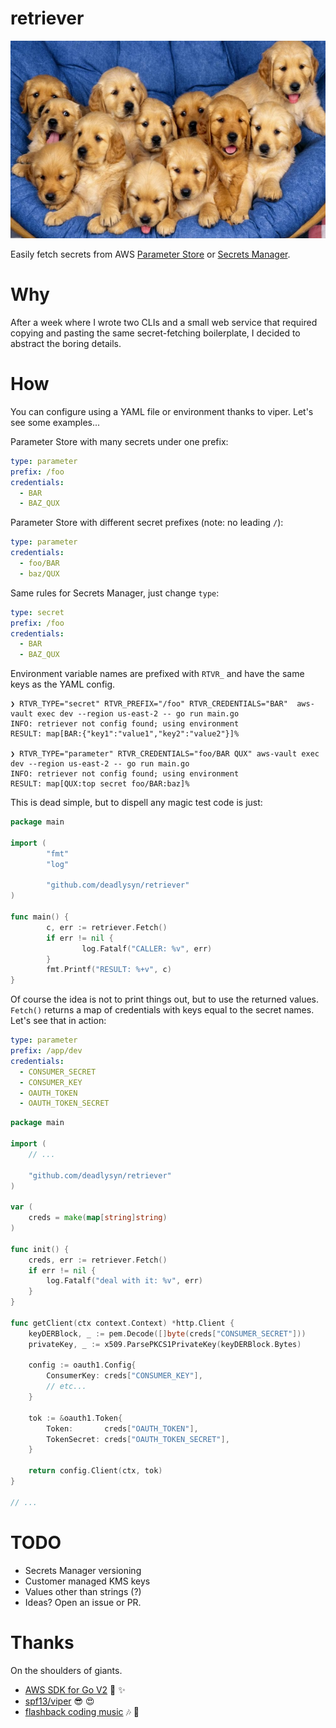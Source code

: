 # retriever

![Golden Retriever Puppies](https://raw.githubusercontent.com/deadlysyn/retriever/main/assets/retriever.png "retrievers")

Easily fetch secrets from AWS [Parameter Store](https://docs.aws.amazon.com/systems-manager/latest/userguide/systems-manager-parameter-store.html) or [Secrets Manager](https://aws.amazon.com/secrets-manager).

# Why

After a week where I wrote two CLIs and a small web service that required copying
and pasting the same secret-fetching boilerplate, I decided to abstract the
boring details.

# How

You can configure using a YAML file or environment thanks to viper.
Let's see some examples...

Parameter Store with many secrets under one prefix:

```yaml
type: parameter
prefix: /foo
credentials:
  - BAR
  - BAZ_QUX
```

Parameter Store with different secret prefixes (note: no leading `/`):

```yaml
type: parameter
credentials:
  - foo/BAR
  - baz/QUX
```

Same rules for Secrets Manager, just change `type`:

```yaml
type: secret
prefix: /foo
credentials:
  - BAR
  - BAZ_QUX
```

Environment variable names are prefixed with `RTVR_` and have the same keys as the YAML config.

```console
❯ RTVR_TYPE="secret" RTVR_PREFIX="/foo" RTVR_CREDENTIALS="BAR"  aws-vault exec dev --region us-east-2 -- go run main.go
INFO: retriever not config found; using environment
RESULT: map[BAR:{"key1":"value1","key2":"value2"}]%

❯ RTVR_TYPE="parameter" RTVR_CREDENTIALS="foo/BAR QUX" aws-vault exec dev --region us-east-2 -- go run main.go
INFO: retriever not config found; using environment
RESULT: map[QUX:top secret foo/BAR:baz]%
```

This is dead simple, but to dispell any magic test code is just:

```go
package main

import (
        "fmt"
        "log"

        "github.com/deadlysyn/retriever"
)

func main() {
        c, err := retriever.Fetch()
        if err != nil {
                log.Fatalf("CALLER: %v", err)
        }
        fmt.Printf("RESULT: %+v", c)
}
```

Of course the idea is not to print things out, but to use the returned values.
`Fetch()` returns a map of credentials with keys equal to the secret names.
Let's see that in action:

```yaml
type: parameter
prefix: /app/dev
credentials:
  - CONSUMER_SECRET
  - CONSUMER_KEY
  - OAUTH_TOKEN
  - OAUTH_TOKEN_SECRET
```

```go
package main

import (
    // ...

    "github.com/deadlysyn/retriever"
)

var (
    creds = make(map[string]string)
)

func init() {
    creds, err := retriever.Fetch()
    if err != nil {
        log.Fatalf("deal with it: %v", err)
    }
}

func getClient(ctx context.Context) *http.Client {
    keyDERBlock, _ := pem.Decode([]byte(creds["CONSUMER_SECRET"]))
    privateKey, _ := x509.ParsePKCS1PrivateKey(keyDERBlock.Bytes)

    config := oauth1.Config{
        ConsumerKey: creds["CONSUMER_KEY"],
        // etc...
    }

    tok := &oauth1.Token{
        Token:       creds["OAUTH_TOKEN"],
        TokenSecret: creds["OAUTH_TOKEN_SECRET"],
    }

    return config.Client(ctx, tok)
}

// ...
```

# TODO

- Secrets Manager versioning
- Customer managed KMS keys
- Values other than strings (?)
- Ideas? Open an issue or PR.

# Thanks

On the shoulders of giants.

- [AWS SDK for Go V2](https://aws.github.io/aws-sdk-go-v2/docs/getting-started) :rocket: :sparkles:
- [spf13/viper](https://github.com/spf13/viper) :sunglasses: :heart_eyes:
- [flashback coding music](https://open.spotify.com/playlist/3Y8Dpo4TuNX0QHDDum45Gg?si=3f616312eabd4024) :notes: :metal:
